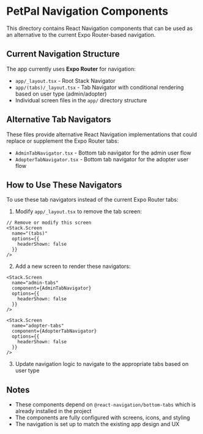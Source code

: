 # PetPal Navigation Components

This directory contains React Navigation components that can be used as an alternative to the current Expo Router-based navigation.

## Current Navigation Structure

The app currently uses **Expo Router** for navigation:
- `app/_layout.tsx` - Root Stack Navigator
- `app/(tabs)/_layout.tsx` - Tab Navigator with conditional rendering based on user type (admin/adopter)
- Individual screen files in the `app/` directory structure

## Alternative Tab Navigators

These files provide alternative React Navigation implementations that could replace or supplement the Expo Router tabs:

- `AdminTabNavigator.tsx` - Bottom tab navigator for the admin user flow
- `AdopterTabNavigator.tsx` - Bottom tab navigator for the adopter user flow

## How to Use These Navigators

To use these tab navigators instead of the current Expo Router tabs:

1. Modify `app/_layout.tsx` to remove the tab screen:
```tsx
// Remove or modify this screen
<Stack.Screen
  name="(tabs)"
  options={{
    headerShown: false
  }}
/>
```

2. Add a new screen to render these navigators:
```tsx
<Stack.Screen
  name="admin-tabs"
  component={AdminTabNavigator}
  options={{
    headerShown: false
  }}
/>

<Stack.Screen
  name="adopter-tabs"
  component={AdopterTabNavigator}
  options={{
    headerShown: false
  }}
/>
```

3. Update navigation logic to navigate to the appropriate tabs based on user type

## Notes

- These components depend on `@react-navigation/bottom-tabs` which is already installed in the project
- The components are fully configured with screens, icons, and styling
- The navigation is set up to match the existing app design and UX
